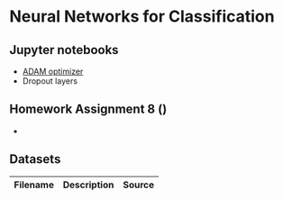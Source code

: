 # Neural Networks for Classification


## Jupyter notebooks
- [ADAM optimizer](https://nbviewer.org/github/um-perez-alvaro/Data-Science-Theory/blob/master/Jupyter%20Notebooks/Neural%20Networks%20-%20Advanced%20Topics/Adam%20Optimizer.ipynb)
- Dropout layers

## Homework Assignment 8 ()

- []()


## Datasets
Filename | Description |  Source
--- | --- |  --- 
